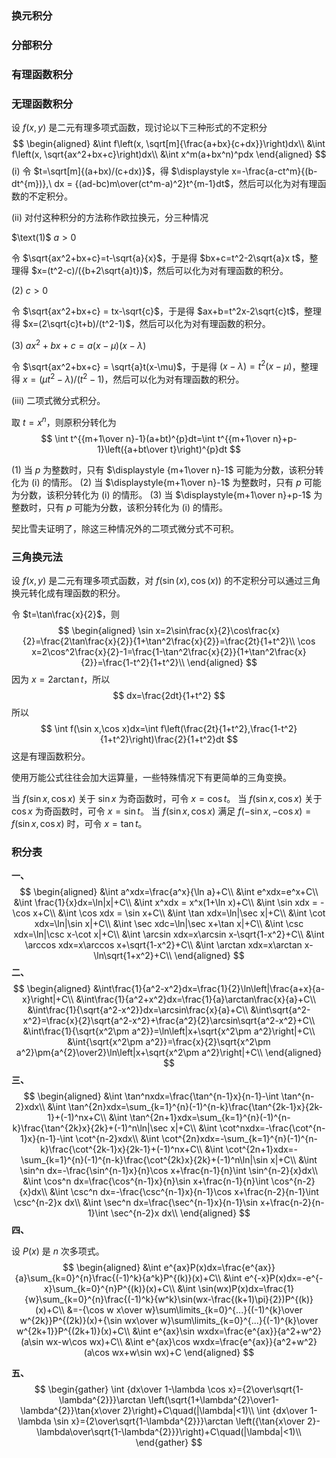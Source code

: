 ### 换元积分

### 分部积分

### 有理函数积分

### 无理函数积分

设 $f(x,y)$ 是二元有理多项式函数，现讨论以下三种形式的不定积分
$$
\begin{aligned}
&\int f\left(x, \sqrt[m]{\frac{a+bx}{c+dx}}\right)dx\\
&\int f\left(x, \sqrt{ax^2+bx+c}\right)dx\\
&\int x^m(a+bx^n)^pdx
\end{aligned}
$$
$(\text{i})$ 令 $t=\sqrt[m]{(a+bx)/(c+dx)}$，得 $\displaystyle x=-\frac{a-ct^m}{(b-dt^{m})},\ dx = {(ad-bc)m\over(ct^m-a)^2}t^{m-1}dt$，然后可以化为对有理函数的不定积分。


$(\text{ii})$ 对付这种积分的方法称作欧拉换元，分三种情况

$\text(1)$ $a>0$

令 $\sqrt{ax^2+bx+c}=t-\sqrt{a}{x}$，于是得 $bx+c=t^2-2\sqrt{a}x t$，整理得 $x=(t^2-c)/({b+2\sqrt{a}t})$，然后可以化为对有理函数的积分。

$(\text{2})$ $c>0$

令 $\sqrt{ax^2+bx+c} = tx-\sqrt{c}$，于是得 $ax+b=t^2x-2\sqrt{c}t$，整理得 $x=(2\sqrt{c}t+b)/(t^2-1)$，然后可以化为对有理函数的积分。

$(3)$ $ax^2+bx+c=a(x-\mu)(x-\lambda)$

令 $\sqrt{ax^2+bx+c} = \sqrt{a}t(x-\mu)$，于是得 $(x-\lambda)=t^{2}(x-\mu)$，整理得 $x=(\mu t^{2}-\lambda)/(t^{2}-1)$，然后可以化为对有理函数的积分。

$(\text{iii})$ 二项式微分式积分。

取 $t=x^{n}$，则原积分转化为
$$
\int t^{{m+1\over n}-1}(a+bt)^{p}dt=\int t^{{m+1\over n}+p-1}\left({a+bt\over t}\right)^{p}dt
$$

$(\text{1})$ 当 $p$ 为整数时，只有 $\displaystyle {m+1\over n}-1$ 可能为分数，该积分转化为 $(\text{i})$ 的情形。
$(2)$ 当 $\displaystyle{m+1\over n}-1$ 为整数时，只有 $p$ 可能为分数，该积分转化为 $(\text{i})$ 的情形。
$(\text{3})$ 当 $\displaystyle{m+1\over n}+p-1$ 为整数时，只有 $p$ 可能为分数，该积分转化为 $(\text{i})$ 的情形。

契比雪夫证明了，除这三种情况外的二项式微分式不可积。
### 三角换元法

设 $f(x,y)$ 是二元有理多项式函数，对 $f(\sin(x), \cos(x))$ 的不定积分可以通过三角换元转化成有理函数的积分。

令 $t=\tan\frac{x}{2}$，则
$$
\begin{aligned}
\sin x=2\sin\frac{x}{2}\cos\frac{x}{2}=\frac{2\tan\frac{x}{2}}{1+\tan^2\frac{x}{2}}=\frac{2t}{1+t^2}\\
\cos x=2\cos^2\frac{x}{2}-1=\frac{1-\tan^2\frac{x}{2}}{1+\tan^2\frac{x}{2}}=\frac{1-t^2}{1+t^2}\\
\end{aligned}
$$
因为 $x=2\arctan t$，所以
$$
dx=\frac{2dt}{1+t^2}
$$
所以
$$
\int f(\sin x,\cos x)dx=\int f\left(\frac{2t}{1+t^2},\frac{1-t^2}{1+t^2}\right)\frac{2}{1+t^2}dt
$$
这是有理函数积分。

使用万能公式往往会加大运算量，一些特殊情况下有更简单的三角变换。

当 $f(\sin x,\cos x)$ 关于 $\sin x$ 为奇函数时，可令 $x = \cos t$。
当 $f(\sin x, \cos x)$ 关于 $\cos x$ 为奇函数时，可令 $x=\sin t$。
当 $f(\sin x,\cos x)$ 满足 $f(-\sin x,-\cos x)=f(\sin x,\cos x)$ 时，可令 $x=\tan t$。  

### 积分表

**一、**
$$
\begin{aligned}
&\int a^xdx=\frac{a^x}{\ln a}+C\\
&\int e^xdx=e^x+C\\
&\int \frac{1}{x}dx=\ln|x|+C\\
&\int x^xdx = x^x(1+\ln x)+C\\
&\int \sin xdx = -\cos x+C\\
&\int \cos xdx = \sin x+C\\
&\int \tan xdx=\ln|\sec x|+C\\
&\int \cot xdx=\ln|\sin x|+C\\
&\int \sec xdc=\ln|\sec x+\tan x|+C\\
&\int \csc xdx=\ln|\csc x-\cot x|+C\\
&\int \arcsin xdx=x\arcsin x-\sqrt{1-x^2}+C\\
&\int \arccos xdx=x\arccos x+\sqrt{1-x^2}+C\\
&\int \arctan xdx=x\arctan x-\ln\sqrt{1+x^2}+C\\
\end{aligned}
$$
**二、**
$$
\begin{aligned}
&\int\frac{1}{a^2-x^2}dx=\frac{1}{2}\ln\left|\frac{a+x}{a-x}\right|+C\\
&\int\frac{1}{a^2+x^2}dx=\frac{1}{a}\arctan\frac{x}{a}+C\\
&\int\frac{1}{\sqrt{a^2-x^2}}dx=\arcsin\frac{x}{a}+C\\
&\int\sqrt{a^2-x^2}=\frac{x}{2}\sqrt{a^2-x^2}+\frac{a^2}{2}\arcsin\sqrt{a^2-x^2}+C\\
&\int\frac{1}{\sqrt{x^2\pm a^2}}=\ln\left|x+\sqrt{x^2\pm a^2}\right|+C\\
&\int{\sqrt{x^2\pm a^2}}=\frac{x}{2}\sqrt{x^2\pm a^2}\pm{a^{2}\over2}\ln\left|x+\sqrt{x^2\pm a^2}\right|+C\\
\end{aligned}
$$
**三、**
$$
\begin{aligned}
&\int \tan^nxdx=\frac{\tan^{n-1}x}{n-1}-\int \tan^{n-2}xdx\\
&\int \tan^{2n}xdx=\sum_{k=1}^{n}(-1)^{n-k}\frac{\tan^{2k-1}x}{2k-1}+(-1)^nx+C\\
&\int \tan^{2n+1}xdx=\sum_{k=1}^{n}(-1)^{n-k}\frac{\tan^{2k}x}{2k}+(-1)^n\ln|\sec x|+C\\
&\int \cot^nxdx=-\frac{\cot^{n-1}x}{n-1}-\int \cot^{n-2}xdx\\
&\int \cot^{2n}xdx=-\sum_{k=1}^{n}(-1)^{n-k}\frac{\cot^{2k-1}x}{2k-1}+(-1)^nx+C\\
&\int \cot^{2n+1}xdx=-\sum_{k=1}^{n}(-1)^{n-k}\frac{\cot^{2k}x}{2k}+(-1)^n\ln|\sin x|+C\\
&\int \sin^n dx=-\frac{\sin^{n-1}x}{n}\cos x+\frac{n-1}{n}\int \sin^{n-2}{x}dx\\
&\int \cos^n dx=\frac{\cos^{n-1}x}{n}\sin x+\frac{n-1}{n}\int \cos^{n-2}{x}dx\\
&\int \csc^n dx=-\frac{\csc^{n-1}x}{n-1}\cos x+\frac{n-2}{n-1}\int \csc^{n-2}x dx\\
&\int \sec^n dx=\frac{\sec^{n-1}x}{n-1}\sin x+\frac{n-2}{n-1}\int \sec^{n-2}x dx\\
\end{aligned}
$$
**四、**

设 $P(x)$ 是 $n$ 次多项式。
$$
\begin{aligned}
&\int e^{ax}P(x)dx=\frac{e^{ax}}{a}\sum_{k=0}^{n}\frac{(-1)^k}{a^k}P^{(k)}(x)+C\\
&\int e^{-x}P(x)dx=-e^{-x}\sum_{k=0}^{n}P^{(k)}(x)+C\\
&\int \sin(wx)P(x)dx=\frac{1}{w}\sum_{k=0}^{n}\frac{(-1)^k}{w^k}\sin(wx-\frac{(k+1)\pi}{2})P^{(k)}(x)+C\\
&=-{\cos w x\over w}\sum\limits_{k=0}^{...}{(-1)^{k}\over w^{2k}}P^{(2k)}(x)+{\sin wx\over w}\sum\limits_{k=0}^{...}{(-1)^{k}\over w^{2k+1}}P^{(2k+1)}(x)+C\\
&\int e^{ax}\sin wxdx=\frac{e^{ax}}{a^2+w^2}(a\sin wx-w\cos wx)+C\\
&\int e^{ax}\cos wxdx=\frac{e^{ax}}{a^2+w^2}(a\cos wx+w\sin wx)+C
\end{aligned}
$$


**五、**
$$
\begin{gather}
\int {dx\over 1-\lambda \cos x}={2\over\sqrt{1-\lambda^{2}}}\arctan \left(\sqrt{1+\lambda^{2}\over1-\lambda^{2}}\tan{x\over 2}\right)+C\quad(|\lambda|<1)\\
\int {dx\over 1-\lambda \sin x}={2\over\sqrt{1-\lambda^{2}}}\arctan \left({\tan{x\over 2}-\lambda\over\sqrt{1-\lambda^{2}}}\right)+C\quad(|\lambda|<1)\\
\end{gather}
$$










